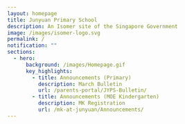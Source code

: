 ```yaml
---
layout: homepage
title: Junyuan Primary School
description: An Isomer site of the Singapore Government
image: /images/isomer-logo.svg
permalink: /
notification: ""
sections:
  - hero:
      background: /images/Homepage.gif
      key_highlights:
        - title: Announcements (Primary)
          description: March Bulletin
          url: /parents-portal/JYPS-Bulletin/
        - title: Announcements (MOE Kindergarten)
          description: MK Registration
          url: /mk-at-junyuan/Announcements/
---
```


